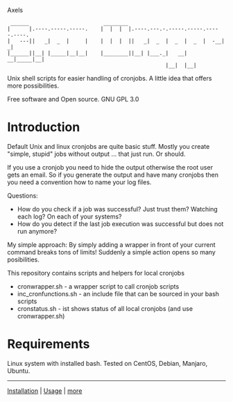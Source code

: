 Axels

```
 ______                        ________                                    
|      |.----.-----.-----.    |  |  |  |.----.---.-.-----.-----.-----.----.
|   ---||   _|  _  |     |    |  |  |  ||   _|  _  |  _  |  _  |  -__|   _|
|______||__| |_____|__|__|    |________||__| |___._|   __|   __|_____|__|  
                                                   |__|  |__|              
```

Unix shell scripts for easier handling of cronjobs.
A little idea that offers more possibilities.

Free software and Open source.
GNU GPL 3.0

# Introduction

Default Unix and linux cronjobs are quite basic stuff. Mostly you create
"simple, stupid" jobs without output ... that just run. Or should.

If you use a cronjob you need to hide the output otherwise the root user gets an 
email. So if you generate the output and have many cronjobs then you need a 
convention how to name your log files.

Questions:

* How do you check if a job was successful? Just trust them? Watching each log? On each of your systems?
* How do you detect if the last job execution was successful but does not run anymore?

My simple approach: By simply adding a wrapper in front of your current command 
breaks tons of limits! Suddenly a simple action opens so many posibilities.

This repository contains scripts and helpers for local cronjobs

* cronwrapper.sh - a wrapper script to call cronjob scripts
* inc_cronfunctions.sh - an include file that can be sourced in your bash scripts
* cronstatus.sh - ist shows status of all local cronjobs (and use cronwrapper.sh)

# Requirements

Linux system with installed bash.
Tested on CentOS, Debian, Manjaro, Ubuntu.

---

[Installation](docs/10_Installation.md) | [Usage](docs/20_Usage/10_Cronwrapper.md) | [more](docs/)